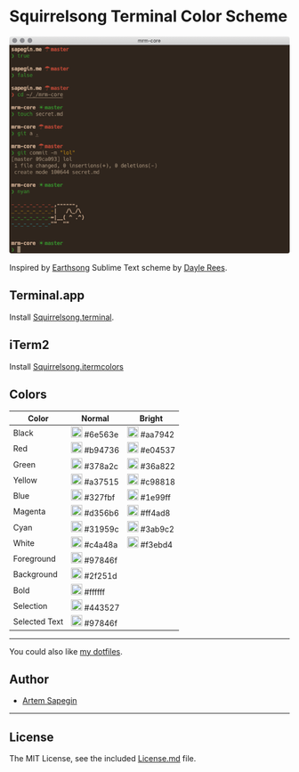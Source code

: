 # Squirrelsong Terminal Color Scheme

![Squirrelsong Terminal Color Scheme](squirrelsong_terminal.png)

Inspired by [Earthsong](https://github.com/daylerees/colour-schemes/blob/master/README.md#earthsong) Sublime Text scheme by [Dayle Rees](https://github.com/daylerees).

## Terminal.app

Install [Squirrelsong.terminal](https://raw.githubusercontent.com/sapegin/squirrelsong/master/Squirrelsong.terminal).

## iTerm2

Install [Squirrelsong.itermcolors](https://raw.githubusercontent.com/sapegin/squirrelsong/master/Squirrelsong.itermcolors)

## Colors

| Color   | Normal      | Bright      |
| ------- | ----------- | ----------- |
| Black   | <img src="http://www.thecolorapi.com/id?format=svg&named=false&hex=6e563e" width="20" height="20" alt=""> #6e563e  | <img src="http://www.thecolorapi.com/id?format=svg&named=false&hex=aa7942" width="20" height="20" alt=""> #aa7942 | 
| Red     | <img src="http://www.thecolorapi.com/id?format=svg&named=false&hex=b94736" width="20" height="20" alt=""> #b94736   | <img src="http://www.thecolorapi.com/id?format=svg&named=false&hex=e04537" width="20" height="20" alt=""> #e04537  |
| Green   | <img src="http://www.thecolorapi.com/id?format=svg&named=false&hex=378a2c" width="20" height="20" alt=""> #378a2c   | <img src="http://www.thecolorapi.com/id?format=svg&named=false&hex=36a822" width="20" height="20" alt=""> #36a822  |
| Yellow  | <img src="http://www.thecolorapi.com/id?format=svg&named=false&hex=6e563e" width="20" height="20" alt=""> #a37515  | <img src="http://www.thecolorapi.com/id?format=svg&named=false&hex=c98818" width="20" height="20" alt=""> #c98818  |
| Blue    | <img src="http://www.thecolorapi.com/id?format=svg&named=false&hex=327fbf" width="20" height="20" alt=""> #327fbf | <img src="http://www.thecolorapi.com/id?format=svg&named=false&hex=1e99ff" width="20" height="20" alt=""> #1e99ff  |
| Magenta | <img src="http://www.thecolorapi.com/id?format=svg&named=false&hex=d356b6" width="20" height="20" alt=""> #d356b6  | <img src="http://www.thecolorapi.com/id?format=svg&named=false&hex=ff4ad8" width="20" height="20" alt=""> #ff4ad8  |
| Cyan    | <img src="http://www.thecolorapi.com/id?format=svg&named=false&hex=31959c" width="20" height="20" alt=""> #31959c  | <img src="http://www.thecolorapi.com/id?format=svg&named=false&hex=3ab9c2" width="20" height="20" alt=""> #3ab9c2  |
| White   | <img src="http://www.thecolorapi.com/id?format=svg&named=false&hex=c4a48a" width="20" height="20" alt=""> #c4a48a | <img src="http://www.thecolorapi.com/id?format=svg&named=false&hex=f3ebd4" width="20" height="20" alt=""> #f3ebd4 |
| Foreground | <img src="http://www.thecolorapi.com/id?format=svg&named=false&hex=97846f" width="20" height="20" alt=""> #97846f | |
| Background | <img src="http://www.thecolorapi.com/id?format=svg&named=false&hex=2f251d" width="20" height="20" alt=""> #2f251d | |
| Bold    | <img src="http://www.thecolorapi.com/id?format=svg&named=false&hex=ffffff" width="20" height="20" alt=""> #ffffff | |
| Selection | <img src="http://www.thecolorapi.com/id?format=svg&named=false&hex=443527" width="20" height="20" alt=""> #443527 | |
| Selected Text | <img src="http://www.thecolorapi.com/id?format=svg&named=false&hex=97846f" width="20" height="20" alt=""> #97846f | |

***

You could also like [my dotfiles](https://github.com/sapegin/dotfiles).

## Author

* [Artem Sapegin](http://sapegin.me)

---

## License

The MIT License, see the included [License.md](License.md) file.
